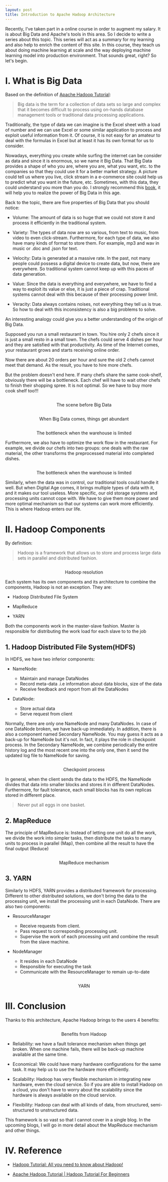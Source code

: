 ```yaml
---
layout: post
title: Introduction to Apache Hadoop Architecture
---
```


Recently, I've taken part in a online course in order to augment my salary. It is about Big Data and Apache's tools in this area. So I decide to write a series about this topic. This series will act as a summary for my learning and also help to enrich the content of this site. In this course, they teach us about doing machine learning at scale and the way deploying machine learning model into production environment. That sounds great, right? So let's begin.

# I. What is Big Data

Based on the definition of [Apache Hadoop Tutorial](https://www.youtube.com/watch?v=mafw2-CVYnA):

> Big data is the term for a collection of data sets so large and complex that it becomes difficult to process using on-hands database management tools or traditional data processing applications.

Traditionally, the type of data we can imagine is the Excel sheet with a load of number and we can use Excel or some similar application to process and exploit useful information from it. Of course, it is not easy for an amateur to deal with the formulas in Excel but at least it has its own format for us to consider.

Nowadays, everything you create while surfing the internet can be consider as data and since it is enormous, so we name it Big Data. That Big Data provides a shape of who you are, where you are, what you want, etc. to the companies so that they could use it for a better market strategy. A picture could tell us where you live, click stream in a e-commerce site could help us to predict what you want in the future, etc. Sometimes, with this data, they could understand you more than you do. I strongly recommend this [book](https://www.amazon.com/Everybody-Lies-Internet-About-Really/dp/0062390856), it will help you to realize the power of Big Data in this age.

Back to the topic, there are five properties of Big Data that you should notice:

- Volume: The amount of data is so huge that we could not store it and process it efficiently in the traditional system.

- Variety: The types of data now are so various, from text to music, from video to even click-stream. Furthermore, for each type of data, we also have many kinds of format to store them. For example, mp3 and wav in music or .doc and .json for text.

- Velocity: Data is generated at a massive rate. In the past, not many people could possess a digital device to create data, but now, there are everywhere. So traditional system cannot keep up with this paces of data generation.

- Value: Since the data is everything and everywhere, we have to find a way to exploit its value or else, it is just a piece of crap. Traditional systems cannot deal with this because of their processing power limit.

- Veracity: Data always contains noises, not everything they tell us is true. So how to deal with this inconsistency is also a big problems to solve.

An interesting analogy could give you a better understanding of the origin of Big Data.

Supposed you run a small restaurant in town. You hire only 2 chefs since it is just a small resto in a small town. The chefs could serve 4 dishes per hour and they are satisfied with that productivity. As time of the Internet comes, your restaurant grows and starts receiving online order.

Now there are about 20 orders per hour and sure the old 2 chefs cannot meet that demand. As the result, you have to hire more chefs.

But the problem doesn't end here. If many chefs share the same cook-shelf, obviously there will be a bottleneck. Each chef will have to wait other chefs to finish their shopping spree. It is not optimal. So we have to buy more cook shelf too!!!

<p align="center">
 <img src="/img/hadoop-architecture/Traditional-Restaurant-Analogy-Hadoop-Tutorial-Edureka-768x353.png" alt="" align="middle">
 <div align="center"> The scene before Big Data</div>
</p>

<p align="center">
 <img src="/img/hadoop-architecture/Traditional-Scenario-Failed-Hadoop-Tutorial-Edureka-768x350.png" alt="" align="middle">
 <div align="center"> When Big Data comes, things get abundant</div>
</p>

<p align="center">
 <img src="/img/hadoop-architecture/Distributed-Chef-Hadoop-Tutorial-Edureka-768x371.png" alt="" align="middle">
 <div align="center"> The bottleneck when the warehouse is limited </div>
</p>

Furthermore, we also have to optimize the work flow in the restaurant. For example, we divide our chefs into two groups: one deals with the raw material, the other transforms the preprocessed material into completed dishes.

<p align="center">
 <img src="/img/hadoop-architecture/Restaurant-Solution-Hadoop-Tutorial-Edureka-768x362.png" alt="" align="middle">
 <div align="center"> The bottleneck when the warehouse is limited </div>
</p>

Similarly, when the data was in control, our traditional tools could handle it well. But when Digital Age comes, it brings multiple types of data with it, and it makes our tool useless. More specific, our old storage systems and processing units cannot cope with. We have to give them more power and more optimal mechanism so that our systems can work more efficiently. This is where Hadoop enters our life.

# II. Hadoop Components

By definition:

> Hadoop is a framework that allows us to store and process large data sets in parallel and distributed fashion.

<p align="center">
 <img src="/img/hadoop-architecture/Hadoop-as-a-Solution-What-is-Hadoop-Edureka.png" alt="" align="middle">
 <div align="center"> Hadoop resolution </div>
</p>

Each system has its own components and its architecture to combine the components, Hadoop is not an exception. They are:

- Hadoop Distributed File System

- MapReduce

- YARN

Both the components work in the master-slave fashion. Master is responsible for distributing the work load for each slave to to the job

## 1. Hadoop Distributed File System(HDFS)

In HDFS, we have two inferior components:

- NameNode:
  - Maintain and manage DataNodes
  - Record meta-data .i.e information about data blocks, size of the data
  - Receive feedback and report from all the DataNodes

- DataNode:
  - Store actual data
  - Serve request from client

Normally, there are only one NameNode and many DataNodes. In case of one DataNode broken, we have back-up immediately. In addition, there is also a component named Secondary NameNode. You may guess it acts as a back-up for NameNode but it's not. In fact, it plays the role in checkpoint process. In the Secondary NameNode, we combine periodically the entire history log and the most recent one into the only one, then it send the updated log file to NameNode for saving.

<p align="center">
 <img src="/img/hadoop-architecture/checkpointing3.jpg" alt="" align="middle">
 <div align="center"> Checkpoint process </div>
</p>

In general, when the client sends the data to the HDFS, the NameNode divides that data into smaller blocks and stores it in different DataNodes. Furthermore, for fault tolerance, each small blocks has its own replicas stored in different place.

> Never put all eggs in one basket.

## 2. MapReduce

The principle of MapReduce is: Instead of letting one unit do all the work, we divide the work into simpler tasks, then distribute the tasks to many units to process in parallel (Map), then combine all the result to have the final output (Reduce)

<p align="center">
 <img src="/img/hadoop-architecture/Apache-Hadoop-MapReduce-Architecture.png" alt="" align="middle">
 <div align="center"> MapReduce mechanism </div>
</p>

## 3. YARN

Similarly to HDFS, YARN provides a distributed framework for processing. Different to other distributed solutions, we don't bring the data to the processing unit, we install the processing unit in each DataNode. There are also two components:

- ResourceManager

  - Receive requests from client.
  - Pass request to corresponding processing unit.
  - Supervise the work of each processing unit and combine the result from the slave machine.

- NodeManager
  
  - It resides in each DataNode
  - Responsible for executing the task
  - Communicate with the ResourceManager to remain up-to-date

<p align="center">
 <img src="/img/hadoop-architecture/YARN-Hadoop-Tutorial-Edureka-768x314.png" alt="" align="middle">
 <div align="center"> YARN </div>
</p>

# III. Conclusion

Thanks to this architecture, Apache Hadoop brings to the users 4 benefits:

<p align="center">
 <img src="/img/hadoop-architecture/Hadoop-Features-Hadoop-Tutorial-Edureka.png" alt="" align="middle">
 <div align="center"> Benefits from Hadoop </div>
</p>

- Reliability: we have a fault tolerance mechanism when things get broken. When one machine fails, there will be back-up machine available at the same time.

- Economical: We could have many hardware configurations for the same task. It may help us to use the hardware more efficiently.

- Scalability: Hadoop has very flexible mechanism in integrating new hardware, even the cloud service. So if you are able to install Hadoop on a cloud, you don't have to worry about the scalability since the hardware is always available on the cloud service.

- Flexibility: Hadoop can deal with all kinds of data, from structured, semi-structured to unstructured data.

This framework is so vast so that I cannot cover in a single blog. In the upcoming blogs, I will go in more detail about the MapReduce mechanism and other things.

# IV. Reference

- [Hadoop Tutorial: All you need to know about Hadoop!](https://www.edureka.co/blog/hadoop-tutorial/)

- [Apache Hadoop Tutorial | Hadoop Tutorial For Beginners](https://www.youtube.com/watch?v=mafw2-CVYnA)